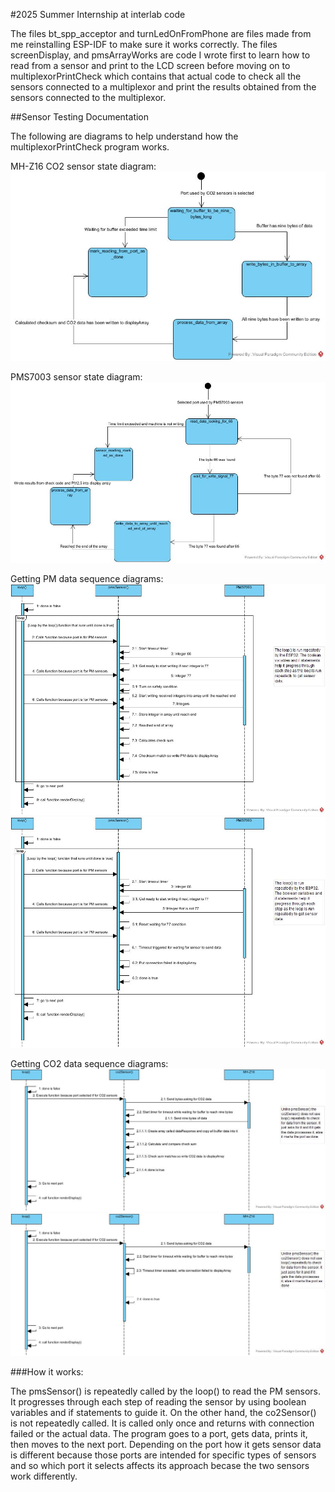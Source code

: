 #2025 Summer Internship at interlab code

The files bt_spp_acceptor and turnLedOnFromPhone are files made from me reinstalling ESP-IDF to make sure it works correctly. The files screenDisplay, and pmsArrayWorks are code I wrote first to learn how to read from a sensor and print to the LCD screen before moving on to multiplexorPrintCheck which contains that actual code to check all the sensors connected to a multiplexor and print the results obtained from the sensors connected to the multiplexor.

##Sensor Testing Documentation

The following are diagrams to help understand how the multiplexorPrintCheck program works.

MH-Z16 CO2 sensor state diagram:
![State diagram of the co2Sensor function.](./images/co2Sensor_function_state_diagram.jpg "co2Sensor state diagram")

PMS7003 sensor state diagram:
![State diagram of pmsSensor function.](./images/pmsSensor_function_state_diagram.jpg "pms state diagram")

Getting PM data sequence diagrams:
![Sequence diagram for getting data from PMS7003](./images/loop_gets_PM_sensor_data.jpg "Sequence diagram of getting data from PM sensor")
![Sequence diagram for getting connection failed from PMS7003](./images/loop_timeout_PM_sensor_data.jpg "Sequence diagram of getting connection failed from PM sensor")

Getting CO2 data sequence diagrams:
![Sequence diagram for getting data from MH-Z16](./images/loop_gets_CO2_sensor_data.jpg "Sequence diagram of getting data from MH-Z16 sensor")
![Sequence diagram for getting connection failed from MH-Z16](./images/loop_timeout_CO2_sensor_data.jpg "Sequence diagram of getting connection failed from MH-Z16 sensor")

###How it works:

The pmsSensor() is repeatedly called by the loop() to read the PM sensors. It progresses through each step of reading the sensor by using boolean variables and if statements to guide it. On the other hand, the co2Sensor() is not repeatedly called. It is called only once and returns with connection failed or the actual data. The program goes to a port, gets data, prints it, then moves to the next port. Depending on the port how it gets sensor data is different because those ports are intended for specific types of sensors and so which port it selects affects its approach becase the two sensors work differently.